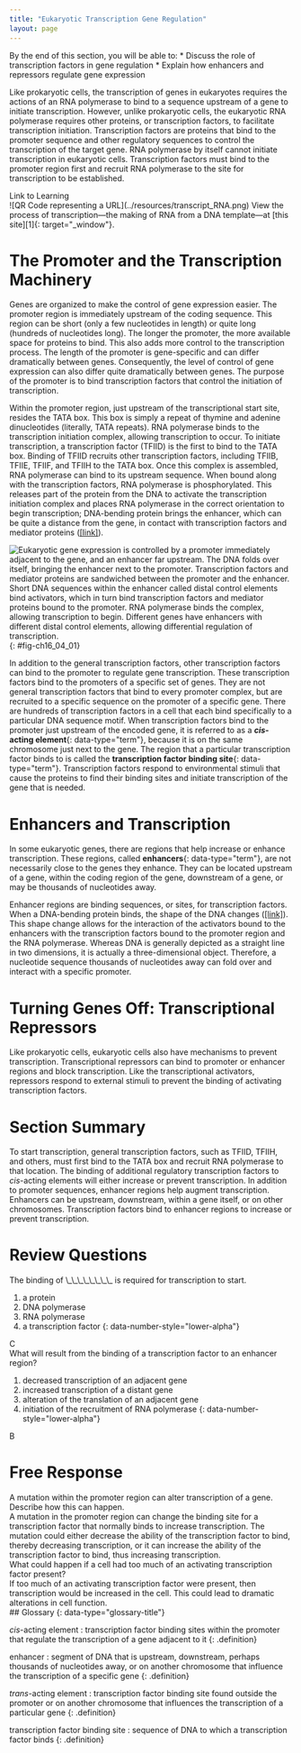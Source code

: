 ```yaml
---
title: "Eukaryotic Transcription Gene Regulation"
layout: page
---
```



<div data-type="abstract" markdown="1">
By the end of this section, you will be able to:
* Discuss the role of transcription factors in gene regulation
* Explain how enhancers and repressors regulate gene expression

</div>

Like prokaryotic cells, the transcription of genes in eukaryotes requires the actions of an RNA polymerase to bind to a sequence upstream of a gene to initiate transcription. However, unlike prokaryotic cells, the eukaryotic RNA polymerase requires other proteins, or transcription factors, to facilitate transcription initiation. Transcription factors are proteins that bind to the promoter sequence and other regulatory sequences to control the transcription of the target gene. RNA polymerase by itself cannot initiate transcription in eukaryotic cells. Transcription factors must bind to the promoter region first and recruit RNA polymerase to the site for transcription to be established.

<div data-type="note" data-has-label="true" class="note interactive" data-label="" markdown="1">
<div data-type="title" class="title">
Link to Learning
</div>
<span data-type="media" data-alt="QR Code representing a URL"> ![QR Code representing a URL](../resources/transcript_RNA.png) </span>
View the process of transcription—the making of RNA from a DNA template—at [this site][1]{: target="_window"}.

</div>

# The Promoter and the Transcription Machinery

Genes are organized to make the control of gene expression easier. The promoter region is immediately upstream of the coding sequence. This region can be short (only a few nucleotides in length) or quite long (hundreds of nucleotides long). The longer the promoter, the more available space for proteins to bind. This also adds more control to the transcription process. The length of the promoter is gene-specific and can differ dramatically between genes. Consequently, the level of control of gene expression can also differ quite dramatically between genes. The purpose of the promoter is to bind transcription factors that control the initiation of transcription.

Within the promoter region, just upstream of the transcriptional start site, resides the TATA box. This box is simply a repeat of thymine and adenine dinucleotides (literally, TATA repeats). RNA polymerase binds to the transcription initiation complex, allowing transcription to occur. To initiate transcription, a transcription factor (TFIID) is the first to bind to the TATA box. Binding of TFIID recruits other transcription factors, including TFIIB, TFIIE, TFIIF, and TFIIH to the TATA box. Once this complex is assembled, RNA polymerase can bind to its upstream sequence. When bound along with the transcription factors, RNA polymerase is phosphorylated. This releases part of the protein from the DNA to activate the transcription initiation complex and places RNA polymerase in the correct orientation to begin transcription; DNA-bending protein brings the enhancer, which can be quite a distance from the gene, in contact with transcription factors and mediator proteins ([\[link\]](#fig-ch16_04_01)).

 ![Eukaryotic gene expression is controlled by a promoter immediately adjacent to the gene, and an enhancer far upstream. The DNA folds over itself, bringing the enhancer next to the promoter. Transcription factors and mediator proteins are sandwiched between the promoter and the enhancer. Short DNA sequences within the enhancer called distal control elements bind activators, which in turn bind transcription factors and mediator proteins bound to the promoter. RNA polymerase binds the complex, allowing transcription to begin. Different genes have enhancers with different distal control elements, allowing differential regulation of transcription.](../resources/Figure_16_04_01.jpg "An enhancer is a DNA sequence that promotes transcription. Each enhancer is made up of short DNA sequences called distal control elements. Activators bound to the distal control elements interact with mediator proteins and transcription factors. Two different genes may have the same promoter but different distal control elements, enabling differential gene expression."){: #fig-ch16_04_01}

In addition to the general transcription factors, other transcription factors can bind to the promoter to regulate gene transcription. These transcription factors bind to the promoters of a specific set of genes. They are not general transcription factors that bind to every promoter complex, but are recruited to a specific sequence on the promoter of a specific gene. There are hundreds of transcription factors in a cell that each bind specifically to a particular DNA sequence motif. When transcription factors bind to the promoter just upstream of the encoded gene, it is referred to as a ***cis*-acting element**{: data-type="term"}, because it is on the same chromosome just next to the gene. The region that a particular transcription factor binds to is called the **transcription factor binding site**{: data-type="term"}. Transcription factors respond to environmental stimuli that cause the proteins to find their binding sites and initiate transcription of the gene that is needed.

# Enhancers and Transcription

In some eukaryotic genes, there are regions that help increase or enhance transcription. These regions, called **enhancers**{: data-type="term"}, are not necessarily close to the genes they enhance. They can be located upstream of a gene, within the coding region of the gene, downstream of a gene, or may be thousands of nucleotides away.

Enhancer regions are binding sequences, or sites, for transcription factors. When a DNA-bending protein binds, the shape of the DNA changes ([\[link\]](#fig-ch16_04_01)). This shape change allows for the interaction of the activators bound to the enhancers with the transcription factors bound to the promoter region and the RNA polymerase. Whereas DNA is generally depicted as a straight line in two dimensions, it is actually a three-dimensional object. Therefore, a nucleotide sequence thousands of nucleotides away can fold over and interact with a specific promoter.

# Turning Genes Off: Transcriptional Repressors

Like prokaryotic cells, eukaryotic cells also have mechanisms to prevent transcription. Transcriptional repressors can bind to promoter or enhancer regions and block transcription. Like the transcriptional activators, repressors respond to external stimuli to prevent the binding of activating transcription factors.

# Section Summary

To start transcription, general transcription factors, such as TFIID, TFIIH, and others, must first bind to the TATA box and recruit RNA polymerase to that location. The binding of additional regulatory transcription factors to *cis*-acting elements will either increase or prevent transcription. In addition to promoter sequences, enhancer regions help augment transcription. Enhancers can be upstream, downstream, within a gene itself, or on other chromosomes. Transcription factors bind to enhancer regions to increase or prevent transcription.

# Review Questions

<div data-type="exercise" class="exercise">
<div data-type="problem" class="problem" markdown="1">
The binding of \_\_\_\_\_\_\_\_ is required for transcription to start.

1.  a protein
2.  DNA polymerase
3.  RNA polymerase
4.  a transcription factor
{: data-number-style="lower-alpha"}

</div>
<div data-type="solution" class="solution" markdown="1">
C

</div>
</div>

<div data-type="exercise" class="exercise">
<div data-type="problem" class="problem" markdown="1">
What will result from the binding of a transcription factor to an enhancer region?

1.  decreased transcription of an adjacent gene
2.  increased transcription of a distant gene
3.  alteration of the translation of an adjacent gene
4.  initiation of the recruitment of RNA polymerase
{: data-number-style="lower-alpha"}

</div>
<div data-type="solution" class="solution" markdown="1">
B

</div>
</div>

# Free Response

<div data-type="exercise" class="exercise">
<div data-type="problem" class="problem" markdown="1">
A mutation within the promoter region can alter transcription of a gene. Describe how this can happen.

</div>
<div data-type="solution" class="solution" markdown="1">
A mutation in the promoter region can change the binding site for a transcription factor that normally binds to increase transcription. The mutation could either decrease the ability of the transcription factor to bind, thereby decreasing transcription, or it can increase the ability of the transcription factor to bind, thus increasing transcription.

</div>
</div>

<div data-type="exercise" class="exercise">
<div data-type="problem" class="problem" markdown="1">
What could happen if a cell had too much of an activating transcription factor present?

</div>
<div data-type="solution" class="solution" markdown="1">
If too much of an activating transcription factor were present, then transcription would be increased in the cell. This could lead to dramatic alterations in cell function.

</div>
</div>

<div data-type="glossary" markdown="1">
## Glossary
{: data-type="glossary-title"}

*cis*-acting element
: transcription factor binding sites within the promoter that regulate the transcription of a gene adjacent to it
{: .definition}

enhancer
: segment of DNA that is upstream, downstream, perhaps thousands of nucleotides away, or on another chromosome that influence the transcription of a specific gene
{: .definition}

*trans*-acting element
: transcription factor binding site found outside the promoter or on another chromosome that influences the transcription of a particular gene
{: .definition}

transcription factor binding site
: sequence of DNA to which a transcription factor binds
{: .definition}

</div>



[1]: http://openstaxcollege.org/l/transcript_RNA
